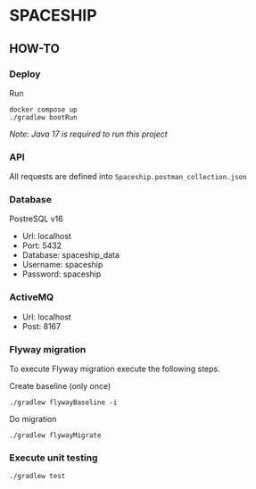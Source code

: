 # SPACESHIP

## HOW-TO

### Deploy

Run
````
docker compose up
./gradlew bootRun
````

*Note: Java 17 is required to run this project*

### API

All requests are defined into `Spaceship.postman_collection.json`

### Database

PostreSQL v16
* Url: localhost
* Port: 5432
* Database: spaceship_data
* Username: spaceship
* Password: spaceship

### ActiveMQ

* Url: localhost
* Post: 8167

### Flyway migration

To execute Flyway migration execute the following steps.

Create baseline (only once)
````
./gradlew flywayBaseline -i
````
Do migration
````
./gradlew flywayMigrate
````

### Execute unit testing

````
./gradlew test
````
